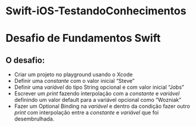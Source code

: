 # Swift-iOS-TestandoConhecimentos

# Desafio de Fundamentos Swift

## O desafio:

- Criar um projeto no playground usando o Xcode
- Definir uma _constante_ com o valor inicial “Steve”
- Definir uma _variável_ do tipo String opcional e com valor inicial “Jobs”
- Escrever um _print_ fazendo interpolação com a _constante_ e _variável_ definindo um valor default para a variável opcional como “Wozniak”
- Fazer um Optional Binding na _variável_ e dentro da condição fazer outro _print_ com interpolação entre a _constante_ e _variável_ que foi desembrulhada. 
